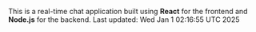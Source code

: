 This is a real-time chat application built using **React** for the frontend and **Node.js** for the backend.
Last updated: Wed Jan  1 02:16:55 UTC 2025
